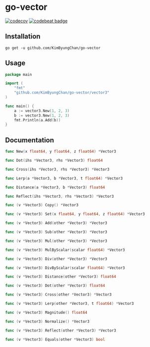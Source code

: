 # go-vector
[![codecov](https://codecov.io/gh/KimByungChan/go-vector/branch/master/graph/badge.svg?token=ITVBDT948V)](https://codecov.io/gh/KimByungChan/go-vector)
[![codebeat badge](https://codebeat.co/badges/7e31dc28-717f-4c48-9bde-77da39859128)](https://codebeat.co/projects/github-com-kimbyungchan-go-vector-master)

## Installation
```shell
go get -u github.com/KimByungChan/go-vector
```

## Usage
```go
package main

import (
	"fmt"
	"github.com/KimByungChan/go-vector/vector3"
)

func main() {
	a := vector3.New(1, 2, 3)
	b := vector3.New(1, 2, 3)
	fmt.Println(a.Add(b))
}
```

## Documentation
```go
func New(x float64, y float64, z float64) *Vector3

func Dot(ihs *Vector3, rhs *Vector3) float64

func Cross(ihs *Vector3, rhs *Vector3) *Vector3

func Lerp(a *Vector3, b *Vector3, t float64) *Vector3

func Distance(a *Vector3, b *Vector3) float64

func Reflect(ihs *Vector3, rhs *Vector3) *Vector3

func (v *Vector3) Copy() *Vector3

func (v *Vector3) Set(x float64, y float64, z float64) *Vector3

func (v *Vector3) Add(other *Vector3) *Vector3

func (v *Vector3) Sub(other *Vector3) *Vector3

func (v *Vector3) Mul(other *Vector3) *Vector3

func (v *Vector3) MulByScalar(scalar float64) *Vector3

func (v *Vector3) Div(other *Vector3) *Vector3

func (v *Vector3) DivByScalar(scalar float64) *Vector3

func (v *Vector3) Distance(other *Vector3) float64

func (v *Vector3) Dot(other *Vector3) float64

func (v *Vector3) Cross(other *Vector3) *Vector3

func (v *Vector3) Lerp(other *Vector3, t float64) *Vector3

func (v *Vector3) Magnitude() float64

func (v *Vector3) Normalize() *Vector3

func (v *Vector3) Reflect(other *Vector3) *Vector3

func (v *Vector3) Equals(other *Vector3) bool
```